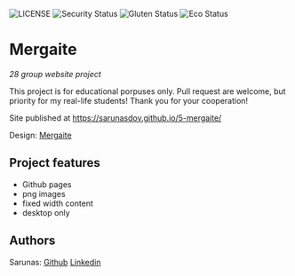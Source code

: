 ![LICENSE](https://img.shields.io/badge/license-MIT-blue.svg?style=flat-square)
![Security Status](https://img.shields.io/security-headers?label=Security&url=https%3A%2F%2Fgithub.com&style=flat-square)
![Gluten Status](https://img.shields.io/badge/Gluten-Free-green.svg)
![Eco Status](https://img.shields.io/badge/ECO-Friendly-green.svg)

# Mergaite

_28 group website project_

This project is for educational porpuses only. Pull request are welcome, but priority for my real-life students! Thank you for your cooperation!

Site published at https://sarunasdov.github.io/5-mergaite/

Design: [Mergaite](https://cdn.discordapp.com/attachments/648536139677958156/648860692459290634/unknown.png)

## Project features

- Github pages
- png images
- fixed width content
- desktop only

## Authors

Sarunas: [Github](https://github.com/SarunasDov)
         [Linkedin](linkedin.com/in/sarunas-dovydaitis-7a5644174)